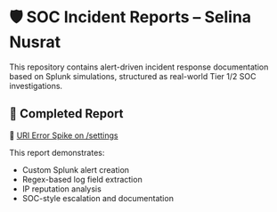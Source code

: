 # 🛡️ SOC Incident Reports – Selina Nusrat

This repository contains alert-driven incident response documentation based on Splunk simulations, structured as real-world Tier 1/2 SOC investigations.

## 📄 Completed Report

🔹 [URI Error Spike on /settings](https://docs.google.com/document/d/1LVj-SxZgbr_4Hi_-EXXHMHm6vwru1oMF/edit?usp=drive_link&ouid=114976894804655598005&rtpof=true&sd=true)

This report demonstrates:
- Custom Splunk alert creation
- Regex-based log field extraction
- IP reputation analysis
- SOC-style escalation and documentation
